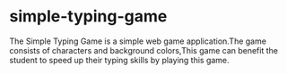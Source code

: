 # simple-typing-game
The Simple Typing Game is a simple web game application.The game consists of characters and background colors,This game can benefit the student to speed up their typing skills by playing this game.
